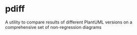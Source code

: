 # pdiff
A utility to compare results of different PlantUML versions on a comprehensive set of non-regression diagrams

